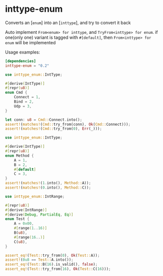 # inttype-enum
Converts an [`enum`] into an [`inttype`], and try to convert it back  


Auto implement `From<enum> for inttype`, and `TryFrom<inttype> for enum`.
if one(only one) variant is tagged with `#[default]`, then `From<inttype> for enum` will be implemented


Usage examples:  

```toml
[dependencies]
inttype-enum = "0.2"
```

```rust
use inttype_enum::IntType;

#[derive(IntType)]
#[repr(u8)]
enum Cmd {
    Connect = 1,
    Bind = 2,
    Udp = 3,
}

let conn: u8 = Cmd::Connect.into();
assert!(matches!(Cmd::try_from(conn), Ok(Cmd::Connect)));
assert!(matches!(Cmd::try_from(0), Err(_)));
```

```rust
use inttype_enum::IntType;

#[derive(IntType)]
#[repr(u8)]
enum Method {
    A = 1,
    B = 2,
    #[default]
    C = 3,
}
assert!(matches!(1.into(), Method::A));
assert!(matches!(0.into(), Method::C));
```

```rust
use inttype_enum::IntRange;

#[repr(u8)]
#[derive(IntRange)]
#[derive(Debug, PartialEq, Eq)]
enum Test {
    A = 0x00,
    #[range(1..16)]
    B(u8),
    #[range(16..)]
    C(u8),
}

assert_eq!(Test::try_from(0), Ok(Test::A));
assert!(0u8 == Test::A.into());
assert_eq!(Test::B(16).is_valid(), false);
assert_eq!(Test::try_from(16), Ok(Test::C(16)));
```